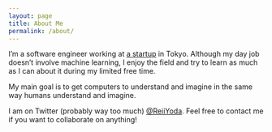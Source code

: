 ```yaml
---
layout: page
title: About Me
permalink: /about/
---
```


I’m a software engineer working at [a startup](https://infostellar.net) in Tokyo. Although my day job doesn’t involve machine learning, I enjoy the field and try to learn as much as I can about it during my limited free time. 

My main goal is to get computers to understand and imagine in the same way humans understand and imagine.

I am on Twitter (probably way too much) [@ReiiYoda](https://twitter.com/ReiiYoda). Feel free to contact me if you want to collaborate on anything!
